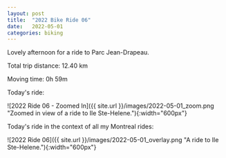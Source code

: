 ```yaml
---
layout: post
title:  "2022 Bike Ride 06"
date:   2022-05-01
categories: biking
---
```


Lovely afternoon for a ride to Parc Jean-Drapeau.

Total trip distance: 12.40 km

Moving time: 0h 59m

Today's ride:

![2022 Ride 06 - Zoomed In]({{ site.url }}/images/2022-05-01_zoom.png "Zoomed in view of a ride to Ile Ste-Helene."){:width="600px"}

Today's ride in the context of all my Montreal rides:

![2022 Ride 06]({{ site.url }}/images/2022-05-01_overlay.png "A ride to Ile Ste-Helene."){:width="600px"}
